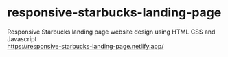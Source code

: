 # responsive-starbucks-landing-page
Responsive Starbucks landing page website design using HTML CSS and Javascript
</br>
https://responsive-starbucks-landing-page.netlify.app/
